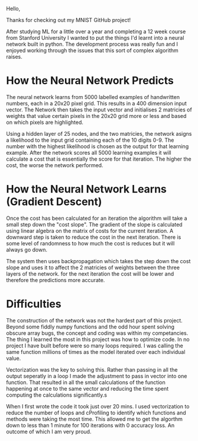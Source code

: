 Hello, 

Thanks for checking out my MNIST GitHub project!

After studying ML for a little over a year and completing a 12 week course from Stanford University
I wanted to put the things I'd learnt into a neural network built in python. The development process 
was really fun and I enjoyed working through the issues that this sort of complex algorithm raises. 


# How the Neural Network Predicts
The neural network learns from 5000 labelled examples of handwritten numbers, each in a 20x20 pixel grid. 
This results in a 400 dimension input vector. The Network then takes the input vector and initialises 2 matricies
of weights that value certain pixels in the 20x20 grid more or less and based on which pixels are highlighted. 

Using a hidden layer of 25 nodes, and the two matricies, the network asigns a likelihood to the input grid 
containing each of the 10 digits 0-9. The number with the highest likelihood is chosen as the output for that 
learning example. After the network scores all 5000 learning examples it will calculate a cost that is essentially 
the score for that iteration. The higher the cost, the worse the network performed. 


# How the Neural Network Learns (Gradient Descent)
Once the cost has been calculated for an iteration the algorithm will take a small step down the "cost slope".
The gradient of the slope is calculated using linear algebra on the matrix of costs for the current iteration. 
A downward step is taken to reduce the cost in the next iteration. There is some level of randomness to how much
the cost is reduces but it will always go down. 

The system then uses backpropagation which takes the step down the cost slope and uses it to affect the 2 matricies 
of weights between the three layers of the network. for the next iteration the cost will be lower and therefore the 
predictions more accurate.

# Difficulties
The construction of the network was not the hardest part of this project. Beyond some fiddly numpy functions and 
the odd hour spent solving obscure array bugs, the concept and coding was within my competancies. The thing I 
learned the most in this project was how to optimize code. In no project I have built before were so many loops
required. I was calling the same function millions of times as the model iterated over each individual value.

Vectorization was the key to solving this. Rather than passing in all the output seperatly in a loop I made the adjustment
to pass in  vector into one function. That resulted in all the small calculations of the function happening at once to the
same vector and reducing the time spent computing the calculations significantly.s

When I first wrote the code it took just over 20 mins. I used vectorization to reduce the number of loops and 
cProfiling to identify which functions and methods were taking the most time. This allowed me to get the algorthm 
down to less than 1 minute for 100 iterations with 0 accuracy loss. An outcome of which I am very proud.
